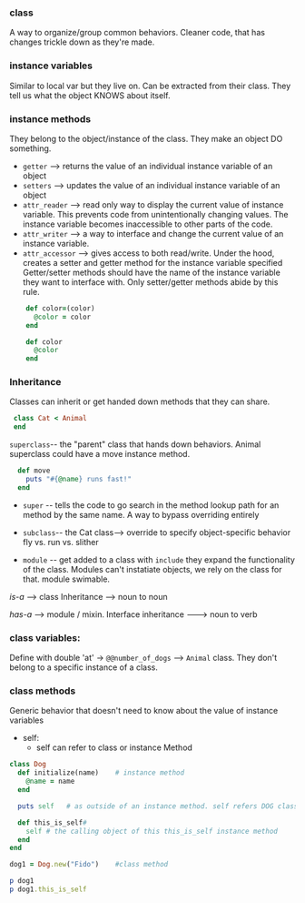 ### class
A way to organize/group common behaviors. Cleaner code, that has changes trickle down as they're made. 

### instance variables
Similar to local var but they live on. Can be extracted from their class. They tell us what the object KNOWS about itself. 

### instance methods
They belong to the object/instance of the class.
   They make an object DO something.
  - `getter` --> returns the value of an individual instance variable of an object 
  - `setters` --> updates the value of an individual instance variable of an object 
  - `attr_reader` --> read only way to display the current value of instance variable. This prevents code from unintentionally changing values. The instance variable becomes inaccessible to other parts of the code.
  - `attr_writer`  --> a way to interface and change the current value of an instance variable.
  - `attr_accessor` --> gives access to both read/write. Under the hood, creates a setter and getter method for the instance variable specified
    Getter/setter methods should have the name of the instance variable they want to interface with. Only setter/getter methods abide by this rule.
```ruby
    def color=(color)
      @color = color 
    end

    def color
      @color
    end
```
### Inheritance 
Classes can inherit or get handed down methods that they can share. 
```ruby
 class Cat < Animal 
 end
 ```
 `superclass`-- the "parent" class that hands down behaviors. Animal superclass could have a move instance method. 
```ruby
  def move
    puts "#{@name} runs fast!"
  end
```
  - `super` -- tells the code to go search in the method lookup path for an  method by the same name. A way to bypass overriding entirely 
 - `subclass`-- the Cat class--> override to specify object-specific behavior fly vs. run vs. slither 

 - `module` -- get added to a class with `include` they expand the functionality of the class. Modules can't instatiate objects, we rely on the class for that.
  module swimable. 

  _is-a_ --> class Inheritance --> noun to noun 

  _has-a_ --> module / mixin. Interface inheritance ---> noun to verb 



### class variables: 
Define with double 'at' ->  `@@number_of_dogs` --> `Animal` class. They don't belong to a specific instance of a class. 
### class methods
Generic behavior that doesn't need to know about the value of instance variables 

- self:
  - self can refer to class or instance Method


```ruby
class Dog
  def initialize(name)    # instance method
    @name = name
  end

  puts self   # as outside of an instance method. self refers DOG class itself

  def this_is_self#
    self # the calling object of this this_is_self instance method
  end
end

dog1 = Dog.new("Fido")    #class method

p dog1
p dog1.this_is_self
```

